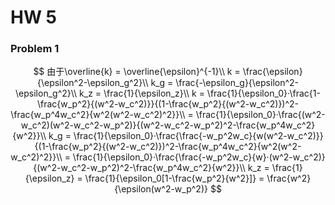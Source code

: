 # HW 5

### Problem 1

$$
由于\overline{k} = \overline{\epsilon}^{-1}\\
k = \frac{\epsilon}{\epsilon^2-\epsilon_g^2}\\
k_g = \frac{-\epsilon_g}{\epsilon^2-\epsilon_g^2}\\
k_z = \frac{1}{\epsilon_z}\\
k = \frac{1}{\epsilon_0}·\frac{1-\frac{w_p^2}{(w^2-w_c^2)}}{(1-\frac{w_p^2}{(w^2-w_c^2)})^2-\frac{w_p^4w_c^2}{w^2(w^2-w_c^2)^2}}\\
 = \frac{1}{\epsilon_0}·\frac{(w^2-w_c^2)(w^2-w_c^2-w_p^2)}{(w^2-w_c^2-w_p^2)^2-\frac{w_p^4w_c^2}{w^2}}\\
 k_g = \frac{1}{\epsilon_0}·\frac{\frac{-w_p^2w_c}{w(w^2-w_c^2)}}{(1-\frac{w_p^2}{(w^2-w_c^2)})^2-\frac{w_p^4w_c^2}{w^2(w^2-w_c^2)^2}}\\
  = \frac{1}{\epsilon_0}·\frac{\frac{-w_p^2w_c}{w}·(w^2-w_c^2)}{(w^2-w_c^2-w_p^2)^2-\frac{w_p^4w_c^2}{w^2}}\\
  k_z = \frac{1}{\epsilon_z} = \frac{1}{\epsilon_0[1-\frac{w_p^2}{w^2}]} = \frac{w^2}{\epsilon(w^2-w_p^2)}
$$

 

